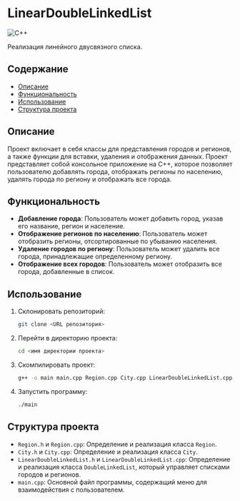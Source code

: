# LinearDoubleLinkedList
![C++](https://img.shields.io/badge/C++-blue.svg)

Реализация линейного двусвязного списка. 

## Содержание

- [Описание](#описание)
- [Функциональность](#функциональность)
- [Использование](#использование)
- [Структура проекта](#структура-проекта)

## Описание

Проект включает в себя классы для представления городов и регионов, а также функции для вставки, удаления и отображения данных.
Проект представляет собой консольное приложение на C++, которое позволяет пользователю добавлять города, отображать регионы по населению, удалять города по региону и отображать все города.

## Функциональность

- **Добавление города**: Пользователь может добавить город, указав его название, регион и население.
- **Отображение регионов по населению**: Пользователь может отобразить регионы, отсортированные по убыванию населения.
- **Удаление городов по региону**: Пользователь может удалить все города, принадлежащие определенному региону.
- **Отображение всех городов**: Пользователь может отобразить все города, добавленные в список.

## Использование

1. Склонировать репозиторий:
    ```sh
    git clone <URL репозитория>
    ```
2. Перейти в директорию проекта:
    ```sh
    cd <имя директории проекта>
    ```
3. Скомпилировать проект:
    ```sh
    g++ -o main main.cpp Region.cpp City.cpp LinearDoubleLinkedList.cpp
    ```
4. Запустить программу:
    ```sh
    ./main
    ```

## Структура проекта

- `Region.h` и `Region.cpp`: Определение и реализация класса `Region`.
- `City.h` и `City.cpp`: Определение и реализация класса `City`.
- `LinearDoubleLinkedList.h` и `LinearDoubleLinkedList.cpp`: Определение и реализация класса `DoubleLinkedList`, который управляет списками городов и регионов.
- `main.cpp`: Основной файл программы, содержащий меню для взаимодействия с пользователем.

